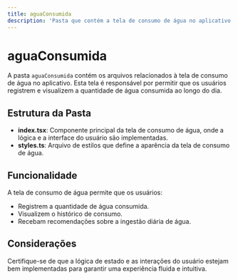 ```yaml
---
title: aguaConsumida
description: 'Pasta que contém a tela de consumo de água no aplicativo.'
---
```


# aguaConsumida

A pasta `aguaConsumida` contém os arquivos relacionados à tela de consumo de água no aplicativo. Esta tela é responsável por permitir que os usuários registrem e visualizem a quantidade de água consumida ao longo do dia.

## Estrutura da Pasta

- **index.tsx**: Componente principal da tela de consumo de água, onde a lógica e a interface do usuário são implementadas.
- **styles.ts**: Arquivo de estilos que define a aparência da tela de consumo de água.

## Funcionalidade

A tela de consumo de água permite que os usuários:
- Registrem a quantidade de água consumida.
- Visualizem o histórico de consumo.
- Recebam recomendações sobre a ingestão diária de água.

## Considerações

Certifique-se de que a lógica de estado e as interações do usuário estejam bem implementadas para garantir uma experiência fluida e intuitiva.